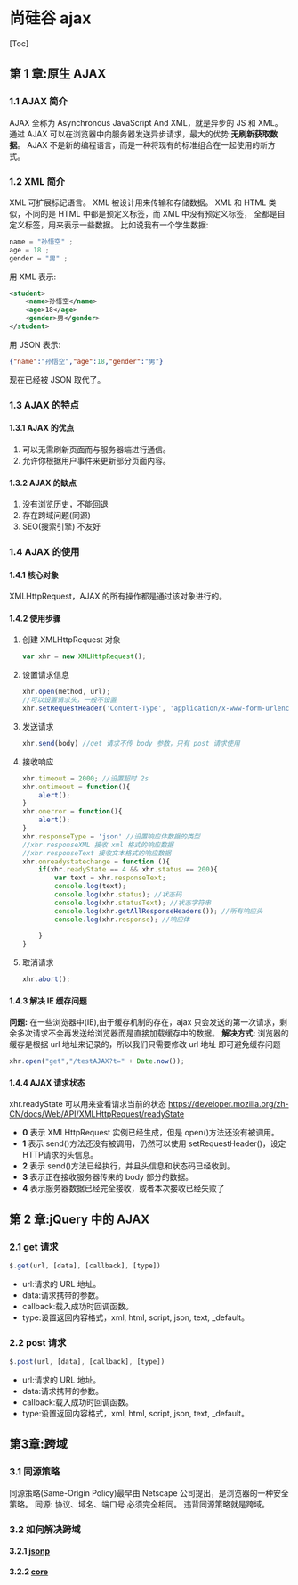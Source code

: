 # 尚硅谷 ajax

[Toc]

## 第 1 章:原生 AJAX

### 1.1 AJAX 简介

AJAX 全称为 Asynchronous JavaScript And XML，就是异步的 JS 和 XML。
通过 AJAX 可以在浏览器中向服务器发送异步请求，最大的优势:**无刷新获取数据**。
AJAX 不是新的编程语言，而是一种将现有的标准组合在一起使用的新方式。

### 1.2 XML 简介

XML 可扩展标记语言。
XML 被设计用来传输和存储数据。
XML 和 HTML 类似，不同的是 HTML 中都是预定义标签，而 XML 中没有预定义标签，
全都是自定义标签，用来表示一些数据。
比如说我有一个学生数据:

```js
name = "孙悟空" ; 
age = 18 ; 
gender = "男" ;
```

用 XML 表示:

```xml
<student>
    <name>孙悟空</name>
    <age>18</age> 
    <gender>男</gender>
</student>
```

用 JSON 表示:

```json
{"name":"孙悟空","age":18,"gender":"男"}
```

现在已经被 JSON 取代了。

### 1.3 AJAX 的特点

#### 1.3.1 AJAX 的优点

1) 可以无需刷新页面而与服务器端进行通信。
2) 允许你根据用户事件来更新部分页面内容。

#### 1.3.2 AJAX 的缺点

1) 没有浏览历史，不能回退
2) 存在跨域问题(同源)
3) SEO(搜索引擎) 不友好

### 1.4 AJAX 的使用

#### 1.4.1 核心对象

XMLHttpRequest，AJAX 的所有操作都是通过该对象进行的。

#### 1.4.2 使用步骤

1) 创建 XMLHttpRequest 对象

    ```js
    var xhr = new XMLHttpRequest();
    ```

2) 设置请求信息

    ```js
    xhr.open(method, url); 
    //可以设置请求头，一般不设置
    xhr.setRequestHeader('Content-Type', 'application/x-www-form-urlencoded'); 
    ```

3) 发送请求

    ```js
    xhr.send(body) //get 请求不传 body 参数，只有 post 请求使用 
    ```

4) 接收响应

    ```js
    xhr.timeout = 2000; //设置超时 2s
    xhr.ontimeout = function(){
        alert();
    } 
    xhr.onerror = function(){
        alert();
    } 
    xhr.responseType = 'json' //设置响应体数据的类型
    //xhr.responseXML 接收 xml 格式的响应数据 
    //xhr.responseText 接收文本格式的响应数据
    xhr.onreadystatechange = function (){ 
        if(xhr.readyState == 4 && xhr.status == 200){
            var text = xhr.responseText;
            console.log(text); 
            console.log(xhr.status); //状态码
            console.log(xhr.statusText); //状态字符串
            console.log(xhr.getAllResponseHeaders()); //所有响应头
            console.log(xhr.response); //响应体
            
        }
    }
    ```

5) 取消请求

    ```js
    xhr.abort();
    ```

#### 1.4.3 解决 IE 缓存问题

**问题:** 在一些浏览器中(IE),由于缓存机制的存在，ajax 只会发送的第一次请求，剩余多次请求不会再发送给浏览器而是直接加载缓存中的数据。
**解决方式:** 浏览器的缓存是根据 url 地址来记录的，所以我们只需要修改 url 地址 即可避免缓存问题

```js
xhr.open("get","/testAJAX?t=" + Date.now());
```

#### 1.4.4 AJAX 请求状态

xhr.readyState 可以用来查看请求当前的状态
<https://developer.mozilla.org/zh-CN/docs/Web/API/XMLHttpRequest/readyState>

* **0** 表示 XMLHttpRequest 实例已经生成，但是 open()方法还没有被调用。
* **1** 表示 send()方法还没有被调用，仍然可以使用 setRequestHeader()，设定 HTTP请求的头信息。
* **2** 表示 send()方法已经执行，并且头信息和状态码已经收到。
* **3** 表示正在接收服务器传来的 body 部分的数据。
* **4** 表示服务器数据已经完全接收，或者本次接收已经失败了

## 第 2 章:jQuery 中的 AJAX

### 2.1 get 请求

```js
$.get(url, [data], [callback], [type])
```

* url:请求的 URL 地址。
* data:请求携带的参数。
* callback:载入成功时回调函数。
* type:设置返回内容格式，xml, html, script, json, text, _default。

### 2.2 post 请求

```js
$.post(url, [data], [callback], [type])
```

* url:请求的 URL 地址。
* data:请求携带的参数。
* callback:载入成功时回调函数。
* type:设置返回内容格式，xml, html, script, json, text, _default。

## 第3章:跨域

### 3.1 同源策略

同源策略(Same-Origin Policy)最早由 Netscape 公司提出，是浏览器的一种安全策略。
同源: 协议、域名、端口号 必须完全相同。
违背同源策略就是跨域。

### 3.2 如何解决跨域

#### 3.2.1 [jsonp](jsonp.md)

#### 3.2.2 [core](../../后端/Node/core.md)
